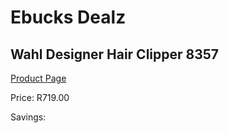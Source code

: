 
# Ebucks Dealz
## Wahl Designer Hair Clipper 8357
[Product Page](https://www.ebucks.com/web/shop/productSelected.do?prodId=1191138928&catId=1186081080)

Price: R719.00

Savings: 


	